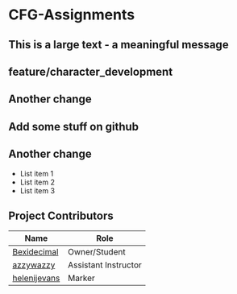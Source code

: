 # CFG-Assignments

## This is a large text - a meaningful message 

## feature/character_development

## Another change 

## Add some stuff on github

## Another change

- List item 1
- List item 2
- List item 3

## Project Contributors
| Name                                            | Role                 |
|-------------------------------------------------|----------------------|
| [Bexidecimal](https://github.com/Bexidecimal)   | Owner/Student        |
| [azzywazzy](https://github.com/azzywazzy)       | Assistant Instructor |
| [helenijevans](https://github.com/helenijevans) | Marker |

